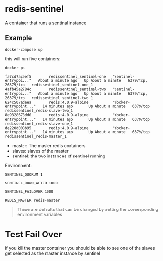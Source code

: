 # redis-sentinel
A container that runs a sentinal instance

## Example
```bash
docker-compose up
```

this will run five containers:
```
docker ps

fa7cd7aceef5        redissentinel_sentinel-one   "sentinel-entrypoi..."   About a minute ago   Up About a minute   6379/tcp, 26379/tcp   redissentinel_sentinel-one_1
4afb45e2784c        redissentinel_sentinel-two   "sentinel-entrypoi..."   About a minute ago   Up About a minute   6379/tcp, 26379/tcp   redissentinel_sentinel-two_1
624c507adeea        redis:4.0.9-alpine           "docker-entrypoint..."   14 minutes ago       Up About a minute   6379/tcp              redissentinel_redis-slave-two_1
8e9328678dd0        redis:4.0.9-alpine           "docker-entrypoint..."   14 minutes ago       Up About a minute   6379/tcp              redissentinel_redis-slave-one_1
de220d008b95        redis:4.0.9-alpine           "docker-entrypoint..."   14 minutes ago       Up About a minute   6379/tcp              redissentinel_redis-master_1
```

- master: The master redis containers
- slaves: slaves of the master
- sentinel: the two instances of sentinel running


Environment:
```
SENTINEL_QUORUM 1

SENTINEL_DOWN_AFTER 1000

SENTINEL_FAILOVER 1000

REDIS_MASTER redis-master
```
> These are defaults that can be changed by setting the coreesponding environment variables

# Test Fail Over
if you kill the master container you should be able to see one of the slaves get selected as the master instance by sentinel

